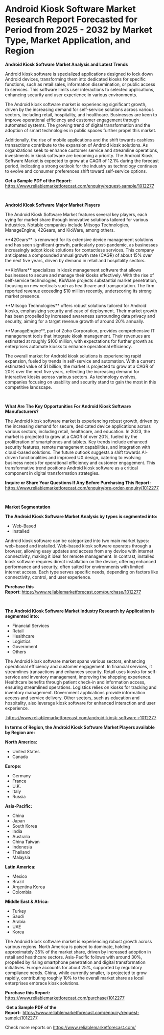 <p><h1>Android Kiosk Software Market Research Report Forecasted for Period from 2025 -  2032 by Market Type, Market Application, and Region</h1></p><p><strong>Android Kiosk Software Market Analysis and Latest Trends</strong></p>
<p><p>Android kiosk software is specialized applications designed to lock down Android devices, transforming them into dedicated kiosks for specific functions, such as retail sales, information dissemination, or public access to services. This software limits user interactions to selected applications, enhancing security and user experience in various environments.</p><p>The Android kiosk software market is experiencing significant growth, driven by the increasing demand for self-service solutions across various sectors, including retail, hospitality, and healthcare. Businesses are keen to improve operational efficiency and customer engagement through automated systems. The growing trend of digital transformation and the adoption of smart technologies in public spaces further propel this market.</p><p>Additionally, the rise of mobile applications and the shift towards cashless transactions contribute to the expansion of Android kiosk solutions. As organizations seek to enhance customer service and streamline operations, investments in kiosk software are becoming a priority. The Android Kiosk Software Market is expected to grow at a CAGR of 12.1% during the forecast period, indicating a strong outlook for the industry as technology continues to evolve and consumer preferences shift toward self-service options.</p></p>
<p><strong>Get a Sample PDF of the Report:&nbsp;</strong> <a href="https://www.reliablemarketforecast.com/enquiry/request-sample/1012277?utm_campaign=2633&utm_medium=2&utm_source=Github&utm_content=ia&utm_term=05032025&utm_id=android-kiosk-software">https://www.reliablemarketforecast.com/enquiry/request-sample/1012277</a></p>
<p>&nbsp;</p>
<p><strong>Android Kiosk Software Major Market Players</strong></p>
<p><p>The Android Kiosk Software Market features several key players, each vying for market share through innovative solutions tailored for various industries. Notable companies include Mitsogo Technologies, ManageEngine, 42Gears, and KioWare, among others.</p><p>**42Gears** is renowned for its extensive device management solutions and has seen significant growth, particularly post-pandemic, as businesses increasingly adopt kiosk solutions for contactless services. This company anticipates a compounded annual growth rate (CAGR) of about 15% over the next five years, driven by demand in retail and hospitality sectors.</p><p>**KioWare** specializes in kiosk management software that allows businesses to secure and manage their kiosks effectively. With the rise of self-service technologies, KioWare projects substantial market penetration, focusing on new verticals such as healthcare and transportation. The firm reported revenue exceeding $10 million recently, underscoring its strong market presence.</p><p>**Mitsogo Technologies** offers robust solutions tailored for Android kiosks, emphasizing security and ease of deployment. Their market growth has been propelled by increased awareness surrounding data privacy and security, aiming for a target revenue growth of around 20% annually.</p><p>**ManageEngine**, part of Zoho Corporation, provides comprehensive IT management tools that integrate kiosk management. Their revenues are estimated at roughly $100 million, with expectations for further growth as enterprises automate kiosks to enhance operational efficiency.</p><p>The overall market for Android kiosk solutions is experiencing rapid expansion, fueled by trends in self-service and automation. With a current estimated value of $1 billion, the market is projected to grow at a CAGR of 20% over the next five years, reflecting the increasing demand for interactive kiosks across various sectors. As technology evolves, companies focusing on usability and security stand to gain the most in this competitive landscape.</p></p>
<p>&nbsp;</p>
<p><strong>What Are The Key Opportunities For Android Kiosk Software Manufacturers?</strong></p>
<p><p>The Android kiosk software market is experiencing robust growth, driven by the increasing demand for secure, dedicated device applications across various sectors, including retail, healthcare, and education. In 2023, the market is projected to grow at a CAGR of over 20%, fueled by the proliferation of smartphones and tablets. Key trends include enhanced security features, remote management capabilities, and integration with cloud-based solutions. The future outlook suggests a shift towards AI-driven functionalities and improved UX design, catering to evolving business needs for operational efficiency and customer engagement. This transformative trend positions Android kiosk software as a critical component in digital transformation strategies.</p></p>
<p><strong>Inquire or Share Your Questions If Any Before Purchasing This Report:</strong> <a href="https://www.reliablemarketforecast.com/enquiry/pre-order-enquiry/1012277?utm_campaign=2633&utm_medium=2&utm_source=Github&utm_content=ia&utm_term=05032025&utm_id=android-kiosk-software">https://www.reliablemarketforecast.com/enquiry/pre-order-enquiry/1012277</a></p>
<p>&nbsp;</p>
<p><strong>Market Segmentation</strong></p>
<p><strong>The Android Kiosk Software Market Analysis by types is segmented into:</strong></p>
<p><ul><li>Web-Based</li><li>Installed</li></ul></p>
<p><p>Android kiosk software can be categorized into two main market types: web-based and installed. Web-based kiosk software operates through a browser, allowing easy updates and access from any device with internet connectivity, making it ideal for remote management. In contrast, installed kiosk software requires direct installation on the device, offering enhanced performance and security, often suited for environments with limited internet access. Each type serves specific needs, depending on factors like connectivity, control, and user experience.</p></p>
<p><strong>Purchase this Report:&nbsp;</strong><a href="https://www.reliablemarketforecast.com/purchase/1012277?utm_campaign=2633&utm_medium=2&utm_source=Github&utm_content=ia&utm_term=05032025&utm_id=android-kiosk-software">https://www.reliablemarketforecast.com/purchase/1012277</a></p>
<p>&nbsp;</p>
<p><strong>The Android Kiosk Software Market Industry Research by Application is segmented into:</strong></p>
<p><ul><li>Financial Services</li><li>Retail</li><li>Healthcare</li><li>Logistics</li><li>Government</li><li>Others</li></ul></p>
<p><p>The Android kiosk software market spans various sectors, enhancing operational efficiency and customer engagement. In financial services, it streamlines transactions and enhances security. Retail uses kiosks for self-service and inventory management, improving the shopping experience. Healthcare benefits through patient check-in and information access, ensuring streamlined operations. Logistics relies on kiosks for tracking and inventory management. Government applications provide information access and service delivery. Other sectors, such as education and hospitality, also leverage kiosk software for enhanced interaction and user experience.</p></p>
<p><a href="https://www.reliablemarketforecast.com/android-kiosk-software-r1012277?utm_campaign=2633&utm_medium=2&utm_source=Github&utm_content=ia&utm_term=05032025&utm_id=android-kiosk-software">&nbsp;https://www.reliablemarketforecast.com/android-kiosk-software-r1012277</a></p>
<p><strong>In terms of Region, the Android Kiosk Software Market Players available by Region are:</strong></p>
<p>
    <p> <strong> North America: </strong>
        <ul>
            <li>United States</li>
            <li>Canada</li>
        </ul>
        </p> 
    <p> <strong> Europe: </strong>
        <ul>
            <li>Germany</li>
            <li>France</li>
            <li>U.K.</li>
            <li>Italy</li>
            <li>Russia</li>
        </ul>
        </p> 
    <p> <strong> Asia-Pacific: </strong>
        <ul>
            <li>China</li>
            <li>Japan</li>
            <li>South Korea</li>
            <li>India</li>
            <li>Australia</li>
            <li>China Taiwan</li>
            <li>Indonesia</li>
            <li>Thailand</li>
            <li>Malaysia</li>
        </ul>
        </p> 
    <p> <strong> Latin America: </strong>
        <ul>
            <li>Mexico</li>
            <li>Brazil</li>
            <li>Argentina Korea</li>
            <li>Colombia</li>
        </ul>
        </p> 
    <p> <strong> Middle East & Africa: </strong>
        <ul>
            <li>Turkey</li>
            <li>Saudi</li>
            <li>Arabia</li>
            <li>UAE</li>
            <li>Korea</li>
        </ul>
    </p>
    </p>
<p><p>The Android kiosk software market is experiencing robust growth across various regions. North America is poised to dominate, holding approximately 35% of the market share, driven by increased adoption in retail and healthcare sectors. Asia-Pacific follows with around 30%, propelled by rising smartphone penetration and digital transformation initiatives. Europe accounts for about 25%, supported by regulatory compliance needs. China, while currently smaller, is projected to grow rapidly, contributing roughly 10% to the overall market share as local enterprises embrace kiosk solutions.</p></p>
<p><strong>Purchase this Report: </strong><a href="https://www.reliablemarketforecast.com/purchase/1012277?utm_campaign=2633&utm_medium=2&utm_source=Github&utm_content=ia&utm_term=05032025&utm_id=android-kiosk-software">https://www.reliablemarketforecast.com/purchase/1012277</a></p>
<p>&nbsp;<strong>Get a Sample PDF of the Report:&nbsp;&nbsp;</strong><a href="https://www.reliablemarketforecast.com/enquiry/request-sample/1012277?utm_campaign=2633&utm_medium=2&utm_source=Github&utm_content=ia&utm_term=05032025&utm_id=android-kiosk-software">https://www.reliablemarketforecast.com/enquiry/request-sample/1012277</a></p>
<p><strong></strong></p>
<p>Check more reports on <a href="https://www.reliablemarketforecast.com/?utm_campaign=2633&utm_medium=2&utm_source=Github&utm_content=ia&utm_term=05032025&utm_id=android-kiosk-software">https://www.reliablemarketforecast.com/</a></p>